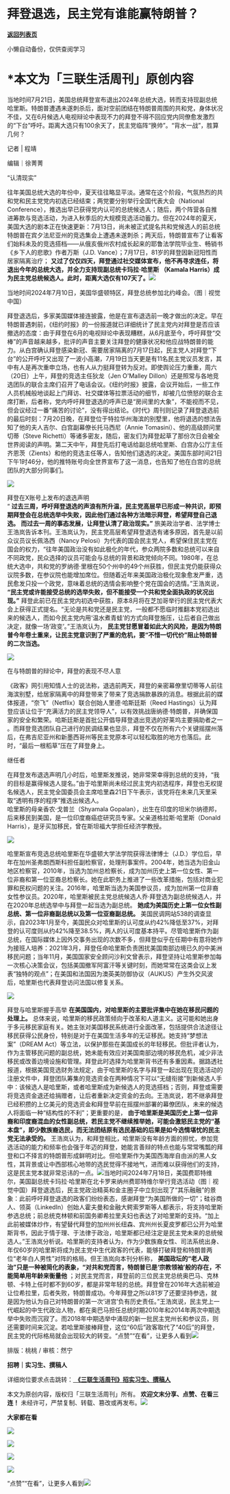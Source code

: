 # 拜登退选，民主党有谁能赢特朗普？

[**返回列表页**](/gzh/三联生活周刊)

小懒自动备份，仅供查阅学习

# ***本文为「三联生活周刊」原创内容**

  
  

当地时间7月21日，美国总统拜登宣布退出2024年总统大选，转而支持现副总统哈里斯。特朗普遭遇未遂刺杀后，面对空前团结在特朗普周围的共和党，身体状况不佳，又在6月候选人电视辩论中表现不力的拜登不得不回应党内同僚愈发激烈的“下台”呼吁。距离大选只有100余天了，民主党临阵“换帅”。“背水一战”，胜算几何？  

  
  

记者 | 程靖

编辑｜徐菁菁

“认清现实”

往年美国总统大选的年份中，夏天往往略显平淡。通常在这个阶段，气氛热烈的共和党和民主党党内初选已经结束；两党要分别举行全国代表大会（National
Conference），推选出早已获得党内认可的总统候选人；随后，两个阵营各自推进筹款与竞选活动，为进入秋季后的大规模竞选活动蓄力。但在2024年的夏天，美国大选的剧本正在快速更新：7月13日，尚未被正式提名共和党候选人的前总统特朗普在宾夕法尼亚州的竞选集会上遭遇未遂刺杀；两天后，特朗普宣布了让看客们始料未及的竞选搭档——从俄亥俄州农村成长起来的耶鲁法学院毕业生、畅销书《乡下人的悲歌》作者万斯（J.D.
Vance）；7月17日，81岁的拜登因新冠阳性而居家隔离治疗；
**又过了仅仅四天，拜登通过社交媒体宣布，他不再寻求连任，将退出今年的总统大选，并全力支持现副总统卡玛拉·哈里斯 （Kamala
Harris）成为民主党总统候选人。此时，距离大选仅有107天了。**![](https://mmbiz.qpic.cn/mmbiz_jpg/c2Sib3Mp7pOPzLFOb7gEAr0ooKNmxll03JIEjibB6CoiaCwh4Z1RR1STh71ejuSg2yOwqn6v0YTHm7CsrdJ1n7ibeA/640?wx_fmt=jpeg&from;=appmsg)

当地时间2024年7月10日，美国华盛顿特区，拜登总统参加北约峰会。（图｜视觉中国）

拜登退选后，多家美国媒体接连披露，他是在宣布退选前一晚才做出的决定。早在特朗普遇刺前，《纽约时报》的一份报道就已详细统计了民主党内对拜登是否应该撤选的态度：由于拜登在6月的电视辩论中表现糟糕，从6月底至今，呼吁拜登“交棒”的声音越来越多，批评的声音主要关注拜登的健康状况和他应战特朗普的能力。从白宫确认拜登感染新冠、需要居家隔离的7月17日起，民主党人对拜登“下台”的公开呼吁又出现了一波小高潮，7月19日当天更是有11名民主党议员发言，其中有人是再次重申立场，也有人从力挺拜登转为反对。即使舆论压力重重，周六（20日）上午，拜登的竞选主任狄龙（Jen
O'Malley
Dillon）还是照常与各地竞选团队的联合主席们召开了电话会议。《纽约时报》披露，会议开始后，一些工作人员机械般地谈起上门拜访、社交媒体等拉票活动的细节，却被几位愤怒的联合主席打断，后者称，党内呼吁拜登退选的呼声已是“房间里的大象”，不能视而不见，但会议经过一番“痛苦的讨论”，没有得出结论。《时代》周刊则记录了拜登退选前的最后时刻：7月20日晚，在拜登位于特拉华州海滨的别墅里，他将退选的想法告知了他的夫人吉尔、白宫副幕僚长托马西尼（Annie
Tomasini）、他的高级顾问里切蒂（Steve
Richetti）等诸多密友，随后，密友们为拜登起草了那份次日会被全世界阅读的声明。第二天中午，拜登先后打电话给副总统哈里斯、白宫办公厅主任齐恩茨（Zients）和他的竞选主任等人，告知他们退选的决定。美国东部时间21日下午1时46分，他的推特账号向全世界宣布了这一消息，也告知了他在白宫的总统团队的大部分同事们。

![](https://mmbiz.qpic.cn/mmbiz_jpg/7BjpsS58cPFSmW3lZiaWPFmERlElTlzC1mQiaialp0f1gaCh8IW4uiay0HA3xK95iaIap58uQag0ibTreNhztexlLTJw/640?wx_fmt=jpeg&from;=appmsg)

拜登在X账号上发布的退选声明  
“ **过去三周，呼吁拜登退选的声浪有所升温，民主党高层早已形成一种共识，即预期拜登会在总统选举中失败，因此他们通过各种方法暗示拜登，希望拜登自己退选。**
**而过去一周的事态发展，让拜登认清了政治现实。”**
旅美政治学者、法学博士王浩岚告诉本刊。王浩岚认为，民主党高层希望拜登退选有诸多原因，首先是以前众议员议长佩洛西（Nancy
Pelosi）为代表的国会民主党人，希望保住民主党在国会的权力，“往年美国政治没有如此极化的年代，参众两院多数和总统可以来自不同政党，民众选择的议员可能会与总统的背景和政党倾向不同。1980年，在总统大选中，共和党的罗纳德·里根在50个州中的49个州获胜，但民主党仍能获得众议院多数，在参议院也能增加席位。但随着近年来美国政治极化现象愈发严重，选民愈发只投一个政党，意味着总统的选情会影响整个党在国会的选情。”王浩岚说，
**“民主党或许能接受总统的选举失败，但不能接受一个共和党全面执政的状况出现。”**
拜登此前已在民主党内初选中获胜，原本8月将在芝加哥举行的民主党代表大会上获得正式提名。“无论是共和党还是民主党，一般都不愿临时推翻本党初选出来的候选人，而如今民主党内用‘温水煮青蛙’的方式向拜登施压，让后者自己做出决定，就像一场‘政变’。”王浩岚认为，
**民主党甘愿冒着如此大的风险，是因为特朗普今年卷土重来，让民主党意识到了严重的危机，要“不惜一切代价”阻止特朗普的二次当选。**

![](https://mmbiz.qpic.cn/mmbiz_gif/7BjpsS58cPFSmW3lZiaWPFmERlElTlzC1SKEwVTH2bcPBP8jJInTK675Z2pdoqmzT4oYicxTBPP8bG5gUzEHgIlg/640?wx_fmt=gif&from;=appmsg)

在与特朗普的辩论中，拜登的表现不尽人意

《政客》网引用知情人士的说法称，退选前两天，拜登的亲密幕僚里切蒂等人前往海滨别墅，给居家隔离中的拜登带来了带来了竞选捐款暴跌的消息。根据此前的媒体报道，“奈飞”（Netflix）联合创始人里德·哈斯廷斯（Reed
Hastings）认为拜登应该让位于“充满活力的民主党领导人”，以有效挑战唐纳德·特朗普，并确保国家的安全和繁荣。哈斯廷斯是首批公开倡导拜登退出竞选的好莱坞主要捐助者之一
。而拜登竞选团队自己进行的民调结果也显示，拜登不仅在所有六个关键摇摆州落后，在弗吉尼亚州和新墨西哥州等民主党原本可以轻松取胜的地方也落后。此时，“最后一根稻草”压在了拜登身上。

继任者

在拜登发布退选声明几小时后，哈里斯发推说，她非常荣幸得到总统的支持，“我的目标是赢得候选人提名。”由于哈里斯尚未经过民主党内初选程序，拜登也无权提名候选人，民主党全国委员会主席哈里森21日下午表示，该党将在未来几天里采取“透明有序的程序”推选出候选人。  
哈里斯的母亲香农·戈普兰（Shyamala
Gopalan），出生在印度的坦米尔纳德邦，后来移民到美国，是一位印度裔癌症研究员专家。父亲道格拉斯·哈里斯（Donald
Harris），是牙买加移民，曾在斯坦福大学担任经济学教授。

![](https://mmbiz.qpic.cn/mmbiz_jpg/7BjpsS58cPFSmW3lZiaWPFmERlElTlzC1eKUiaAWicxLQhpNdVDvUfeP6xM31MHFcOjXnzbs05ndFS8Yxibbr8uWiaA/640?wx_fmt=jpeg&from;=appmsg)

哈里斯宣布竞选总统哈里斯在华盛顿大学法学院获得法律博士（J.D.）学位后，早年在加州圣弗朗西斯科担任副检察官，处理刑事案件。2004年，她当选为旧金山地区检察官，2010年，当选为加州总检察长，成为加州历史上第一位女性、第一位非裔和第一位亚裔总检察长。她在此职务上推进了一些改革措施，包括对商业犯罪和民权问题的关注。2016年，哈里斯当选为美国参议员，成为加州第一位非裔女性参议员。2020年，哈里斯被民主党总统候选人乔·拜登选为副总统候选人，并在2020年总统选举中与拜登一起当选为副总统。
**她成为美国历史上第一位女性副总统、第一位非裔副总统以及第一位亚裔副总统。**
美国民调网站538的调查显示，自2023年1月至今，美国民众对哈里斯的认可度从约42%降低至37%，对拜登的认可度则从约42%降至38.5%，两人的认可度基本持平。尽管哈里斯作为副总统，在国际媒体上因外交事务出现的次数不多，但拜登似乎在任期中有意将她作为接班人培养：2021年3月，拜登任命哈里斯负责困扰美国南部边境已久的中美洲移民问题；当年11月，美国国家安全顾问沙利文曾表示，拜登坚持让哈里斯参加每一次核心决策会议，包括美国撤军阿富汗等关键时刻，而她常常在这类会议上发表“独特的观点”；在美国和法国因为澳英美防御协议（AUKUS）产生外交风波后，哈里斯也代表拜登访问法国以修复关系。

![](https://mmbiz.qpic.cn/mmbiz_gif/7BjpsS58cPFSmW3lZiaWPFmERlElTlzC1ubEjtzpbkawiaTCjRClPQ1RKiaYA3cHoRHiaollxGDyD8jIicd0peR58Mg/640?wx_fmt=gif&from;=appmsg)

拜登与哈里斯握手高举 **在美国国内，对哈里斯的主要批评集中在她在移民问题的处理上。**
总体来说，哈里斯的移民政策倾向于改革和人道主义。这可能和她出身于多元移民家庭有关。她主张对美国移民系统进行全面改革，包括提供合法途径让移民获得公民身份，特别是对于在美国生活多年的无证移民。她支持“梦想法案”（DREAM
Act）等立法，以保护那些在美国成长的年轻移民。但批评者认为，作为主管移民问题的副总统，她未能有效应对美国南部边境的移民危机，减少非法移民或改善边境设施和管理。拜登此时选择为哈里斯背书还有多重因素。据路透社报道，根据美国竞选财务法规定，由于哈里斯的名字与拜登一起出现在竞选活动的注册文件中，拜登团队筹集的竞选资金在两种情况下可以“无缝衔接”到新候选人手中：该候选人是哈里斯，或者哈里斯成为新候选人的竞选搭档；否则，拜登或需要将竞选资金退还给捐赠者，让后者重新决定资金的去向。王浩岚说，若不继承拜登已经积攒的上亿美元的竞选资金和拜登早前在摇摆州部署的幕僚团队，未来的候选人将面临一种“结构性的不利”；更重要的是，
**由于哈里斯是美国历史上第一位非裔和印度裔混血的女性副总统，若民主党不继续推举她，可能会激怒民主党的“基本盘”，即少数族裔选民，而无法团结原有选民基础的后果是如今选情堪忧的民主党无法承受的。**
王浩岚认为，和拜登相比，哈里斯没有年龄方面的担忧，参加竞选活动的能力和频率也会强于年迈的拜登，她能言善辩的特点也能与常常嘴瓢的拜登和口不择言的特朗普形成鲜明对比。但哈里斯作为美国西海岸自由派的黑人女性，其背景或让中西部核心地带的选民觉得不接地气，进而难以获得他们的支持，这是民主党本就非常忌讳的一点。![](https://mmbiz.qpic.cn/mmbiz_jpg/c2Sib3Mp7pOPzLFOb7gEAr0ooKNmxll03wrD11fFvxxkdkIs4sMicAL2VRfo03ncuLqHDiayv7FicCNFqibZYcuWTuA/640?wx_fmt=jpeg&from;=appmsg)当地时间2024年7月18日，美国费耶特维尔，美国副总统卡玛拉·哈里斯在北卡罗来纳州费耶特维尔举行竞选活动（图｜视觉中国）拜登退选后，民主党政治精英和金主圈子中立刻出现了“其乐融融”的景象：此前呼吁拜登退选的政客们纷纷表态，感谢拜登“为美国所做的一切”；硅谷商人、领英（LinkedIn）创始人霍夫曼和金融大鳄索罗斯等人都表示，将支持哈里斯参选总统；前总统克林顿和前国务卿希拉里夫妇也表达了对哈里斯的支持。“加上此前被媒体炒作，有望替代拜登的加州州长纽森、宾州州长夏皮罗都已公开为哈里斯背书，因此于情于理、于法律于政治，哈里斯都已经注定是民主党未来的总统候选人。”王浩岚分析说。哈里斯的支持者认为，作为少数族裔女性、司法系统出身、年仅60岁的哈里斯将成为民主党中生代政客的代表，能够打破拜登和特朗普两位“老年白人男性”对阵的格局。但王浩岚向本刊分析称，
**美国政坛的“老人政治”只是一种被简化的表象，“对共和党而言，特朗普已是‘宗教领袖’般的存在，不能简单用年龄来衡量他**
；对民主党而言，拜登前的三位民主党总统奥巴马、克林顿、卡特上任时都不到60岁，都是非常年轻的总统。拜登曾在2016年大选前被迫让位希拉里，后者失败，特朗普成功。今年拜登之所以81岁了还要坚持参选，就是因为他认为自己对特朗普的第一次‘进宫’负有历史责任。”王浩岚说，民主党上一代崛起的中生代政治人物，都在奥巴马担任总统时期2010年和2014年两次中期选举中失败而沉寂了。而2018年中期选举中涌现的新一批民主党州长和参议员，则还需要时间来沉淀。若哈里斯接棒拜登，这位“60后”政客取代了“40后”的拜登，民主党的代际格局就会出现较大的转变。“点赞”“在看”，让更多人看到![](https://mmbiz.qpic.cn/mmbiz_gif/c2Sib3Mp7pON9hkSZwdTibRHNZSMPyiapUCHJwlyoZVBC3SfmPmF0VKjkm3NiaToQloHFJ6icyicqZnqgXp6pSQJt5gg/640?wx_fmt=gif&from;=appmsg&wxfrom;=5&wx;_lazy=1&tp;=wxpic)  
  
  
  
  
  

排版：桃桃 / 审核：然宁

  
 **招聘｜实习生、撰稿人**  

详细岗位要求点击跳转：[
**《三联生活周刊》招实习生、撰稿人**](http://mp.weixin.qq.com/s?__biz=MTc5MTU3NTYyMQ==&mid=2651136871&idx=3&sn=f1c0777fe9d31881e5dfca68ebc2937f&chksm=5907324d6e70bb5b3546dfe1c7b31b5fe05664bebbf36356ba9a1a352e0678444cad62875ad4&scene=21#wechat_redirect)

本文为原创内容，版权归「三联生活周刊」所有。 **欢迎文末分享、点赞、在看三连！**
未经许可，严禁复制、转载、篡改或再发布。![](https://mmbiz.qpic.cn/sz_mmbiz_png/Gg7Qtoh7Aic9ZTmAdCc80b4nD7xicgPt863QWU7oNswDx19XrjfTtSl8QwatY2EEZGuNd1WRRiapDZjcDhTnNYmBg/640?wx_fmt=other&wxfrom;=5&wx;_lazy=1&wx;_co=1&retryload;=1&tp;=webp)

 **大家都在看**

  

[![](https://mmbiz.qpic.cn/mmbiz_jpg/c2Sib3Mp7pONpdFrunWdJia5mb5KiaM0SOPpwHOqvabGZOlDvia7pBlQdYtSfRrHuR9XuTJ47x8h3k82ibV0ZKoXFJw/640?wx_fmt=jpeg&from;=appmsg&wxfrom;=5&wx;_lazy=1&wx;_co=1&tp;=wxpic)](http://mp.weixin.qq.com/s?__biz=MTc5MTU3NTYyMQ==&mid=2651405557&idx=1&sn=123637628263b96b1e351806b7652621&chksm=590b2ddf6e7ca4c9f48e32c67f54d184c3b4bed1d19138dd7226984b54377821069b003b49b6&scene=21#wechat_redirect)

[![](https://mmbiz.qpic.cn/mmbiz_jpg/c2Sib3Mp7pONpdFrunWdJia5mb5KiaM0SOPNbvu8FItnIx1WBKllh4r5pdRZIiam7AFzJ7XhjT8WmAuH6Suxe62Xgg/640?wx_fmt=jpeg&wxfrom;=5&wx;_lazy=1&wx;_co=1&tp;=wxpic)](http://mp.weixin.qq.com/s?__biz=MTc5MTU3NTYyMQ==&mid=2651405455&idx=1&sn=c2ed3d59c699c2af60e8264aa32f0e68&chksm=590b2da56e7ca4b30176aec88728cd02fff90f567566249b945e1bd35141a1ebb9be381d8961&scene=21#wechat_redirect)  

![](https://mmbiz.qpic.cn/sz_mmbiz_png/Gg7Qtoh7Aic9ZTmAdCc80b4nD7xicgPt86k1kgpU51hWCHjV92ryhVW35PLCvLhxLw9XDhXjgeDyZhHSx5EbRcfg/640?wx_fmt=other&wxfrom;=5&wx;_lazy=1&wx;_co=1&retryload;=1&tp;=webp)

  
[![](https://mmbiz.qpic.cn/mmbiz_png/EOuQaibPCVLyVdaUvpmv4v2HmrwqyLyb0gxvS8Tl2nYAWb9YxK1sbZ7SicW9lgiapExHvz3nrn2p9DDOKkicXpgJLg/640?wx_fmt=png&from;=appmsg&wxfrom;=5&wx;_lazy=1&wx;_co=1&tp;=wxpic)]()  
  
“点赞”“在看”，让更多人看到![](https://mmbiz.qpic.cn/mmbiz_gif/c2Sib3Mp7pON9hkSZwdTibRHNZSMPyiapUCHJwlyoZVBC3SfmPmF0VKjkm3NiaToQloHFJ6icyicqZnqgXp6pSQJt5gg/640?wx_fmt=gif&from;=appmsg&wxfrom;=5&wx;_lazy=1&tp;=wxpic)

